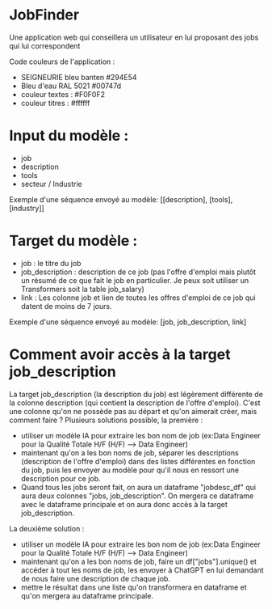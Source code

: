 # JobFinder
Une application web qui conseillera un utilisateur en lui proposant des jobs qui lui correspondent

Code couleurs de l'application : 
- SEIGNEURIE bleu banten #294E54
- Bleu d'eau RAL 5021 #00747d
- couleur textes : #F0F0F2
- couleur titres : #ffffff

# Input du modèle : 

- job
- description
- tools
- secteur / Industrie

Exemple d'une séquence envoyé au modèle: [[description], [tools], [industry]]

# Target du modèle : 

- job : le titre du job
- job_description : description de ce job (pas l'offre d'emploi mais plutôt un résumé de ce que fait le job en particulier. Je peux soit utiliser un Transformers soit la table job_salary)
- link : Les colonne job et lien de toutes les offres d'emploi de ce job qui datent de moins de 7 jours.

Exemple d'une séquence envoyé au modèle: [job, job_description, link]

# Comment avoir accès à la target job_description

La target job_description (la description du job) est légèrement différente de la colonne description (qui contient la description de l'offre d'emploi).
C'est une colonne qu'on ne possède pas au départ et qu'on aimerait créer, mais comment faire ?
Plusieurs solutions possible, la première :  

- utiliser un modèle IA pour extraire les bon nom de job (ex:Data Engineer pour la Qualité Totale H/F (H/F) --> Data Engineer)
- maintenant qu'on a les bon noms de job, séparer les descriptions (description de l'offre d'emploi) dans des listes différentes en fonction du job, puis les envoyer au modèle pour qu'il nous en ressort une description pour ce job.
- Quand tous les jobs seront fait, on aura un dataframe "jobdesc_df" qui aura deux colonnes "jobs, job_description". On mergera ce dataframe avec le dataframe principale et on aura donc accès à la target job_description.

La deuxième solution : 

- utiliser un modèle IA pour extraire les bon nom de job (ex:Data Engineer pour la Qualité Totale H/F (H/F) --> Data Engineer)
- maintenant qu'on a les bon noms de job, faire un df["jobs"].unique() et accéder à tout les noms de job, les envoyer à ChatGPT en lui demandant de nous faire une description de chaque job.
- mettre le résultat dans une liste qu'on transformera en dataframe et qu'on mergera au dataframe principale. 